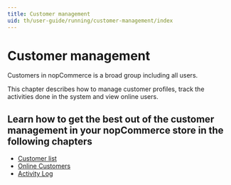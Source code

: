 ```yaml
---
title: Customer management
uid: th/user-guide/running/customer-management/index
---
```


# Customer management

Customers in nopCommerce is a broad group including all users.

This chapter describes how to manage customer profiles, track the activities done in the system and view online users.

## Learn how to get the best out of the customer management in your nopCommerce store in the following chapters

* [Customer list](xref:th/user-guide/running/customer-management/customer-list)
* [Online Customers](xref:th/user-guide/running/customer-management/online-customers)
* [Activity Log](xref:th/user-guide/running/customer-management/activity-log)
